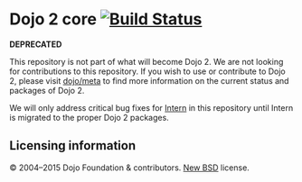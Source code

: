 # Dojo 2 core [![Build Status](https://travis-ci.org/dojo/dojo2.png)](https://travis-ci.org/dojo/dojo2)

**DEPRECATED**

This repository is not part of what will become Dojo 2.  We are not looking for contributions to this repository.  If you wish to use or contribute to Dojo 2, please visit [dojo/meta](/dojo/meta/) to find more information on the current status and packages of Dojo 2.

We will only address critical bug fixes for [Intern](/theintern/intern/) in this repository until Intern is migrated to the proper Dojo 2 packages.

## Licensing information

© 2004–2015 Dojo Foundation & contributors. [New BSD](http://opensource.org/licenses/BSD-3-Clause) license.
